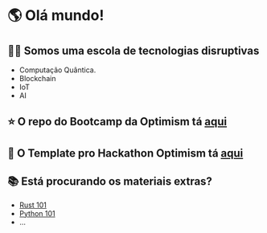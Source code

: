 # 🌎 Olá mundo!

## 🙋‍♀️ Somos uma escola de tecnologias disruptivas
- Computação Quântica.
- Blockchain
- IoT
- AI

## ⭐️ O repo do Bootcamp da Optimism tá [aqui](https://github.com/nrxschool/bootcamp-optimism)
## 👾 O Template pro Hackathon Optimism tá [aqui](https://github.com/nrxschool/hackathon-op-template)

## 📚 Está procurando os materiais extras?
- [Rust 101](https://github.com/nrxschool/rust101)
- [Python 101](https://github.com/nrxschool/python101)
- ...

